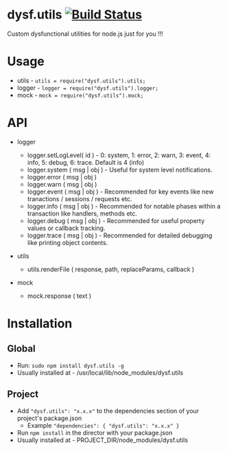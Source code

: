 dysf.utils [![Build Status](https://travis-ci.org/dysf/dysf.utils.png?branch=master)](https://travis-ci.org/dysf/dysf.utils)
==========

Custom dysfunctional utilities for node.js just for you !!!

Usage
=========

- utils - <code>utils = require("dysf.utils").utils;</code>
- logger - <code>logger = require("dysf.utils").logger;</code>
- mock - <code>mock = require("dysf.utils").mock;</code>

API
==========

- logger
  - logger.setLogLevel( id ) - 0: system, 1: error, 2: warn, 3: event, 4: info, 5: debug, 6: trace. Default is 4 (info)
  - logger.system ( msg | obj ) - Useful for system level notifications.
  - logger.error ( msg | obj )
  - logger.warn ( msg | obj )
  - logger.event ( msg | obj ) - Recommended for key events like new tranactions / sessions / requests etc.
  - logger.info ( msg | obj ) - Recommended for notable phases within a transaction like handlers, methods etc.
  - logger.debug ( msg | obj ) - Recommended for useful property values or callback tracking.
  - logger.trace ( msg | obj ) - Recommended for detailed debugging like printing object contents.

- utils
  - utils.renderFile ( response, path, replaceParams, callback )

- mock
  - mock.response ( text )
  


Installation
=======

Global
--------- 
- Run: <code>sudo npm install dysf.utils -g</code>
- Usually installed at - /usr/local/lib/node_modules/dysf.utils

Project
---------
- Add <code>"dysf.utils": "x.x.x"</code> to the dependencies section of your project's package.json 
  - Example <code>"dependencies": { "dysf.utils": "x.x.x" }</code>
- Run <code>npm install</code> in the director with your package.json
- Usually installed at - PROJECT_DIR/node_modules/dysf.utils


